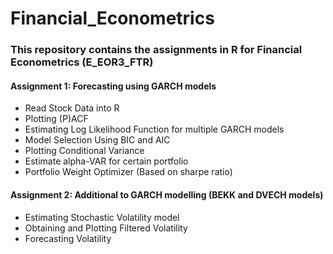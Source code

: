# Financial_Econometrics
### This repository contains the assignments in R for Financial Econometrics (E_EOR3_FTR)

#### Assignment 1: Forecasting using GARCH models
- Read Stock Data into R
- Plotting (P)ACF
- Estimating Log Likelihood Function for multiple GARCH models
- Model Selection Using BIC and AIC
- Plotting Conditional Variance
- Estimate alpha-VAR for certain portfolio
- Portfolio Weight Optimizer (Based on sharpe ratio)

#### Assignment 2: Additional to GARCH modelling (BEKK and DVECH models) 
- Estimating Stochastic Volatility model
- Obtaining and Plotting Filtered Volatility
- Forecasting Volatility
